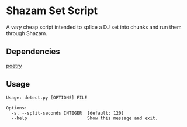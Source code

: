 # Shazam Set Script
A *very* cheap script intended to splice a DJ set into chunks and run them through Shazam.

## Dependencies
[poetry](https://python-poetry.org/)

## Usage

```
Usage: detect.py [OPTIONS] FILE

Options:
  -s, --split-seconds INTEGER  [default: 120]
  --help                       Show this message and exit.
```
